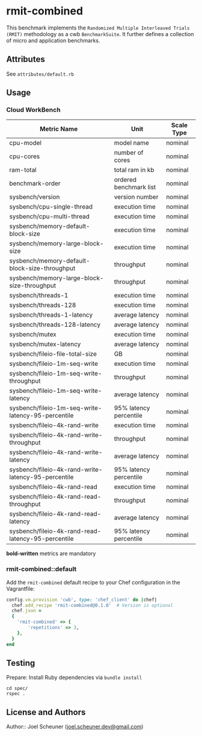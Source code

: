 # rmit-combined

This benchmark implements the `Randomized Multiple Interleaved Trials (RMIT)` methodology as a cwb `BenchmarkSuite`. It further defines a collection of micro and application benchmarks.

## Attributes

See `attributes/default.rb`

## Usage

### Cloud WorkBench

| Metric Name                  | Unit                   | Scale Type    |
| ---------------------------- | ---------------------- | ------------- |
| cpu-model                    | model name             | nominal       |
| cpu-cores                    | number of cores        | nominal       |
| ram-total                    | total ram in kb        | nominal       |
| benchmark-order              | ordered benchmark list | nominal       |
| sysbench/version             | version number         | nominal       |
| sysbench/cpu-single-thread   | execution time         | nominal       |
| sysbench/cpu-multi-thread    | execution time         | nominal       |
| sysbench/memory-default-block-size | execution time   | nominal       |
| sysbench/memory-large-block-size   | execution time   | nominal       |
| sysbench/memory-default-block-size-throughput | throughput       | nominal       |
| sysbench/memory-large-block-size-throughput   | throughput       | nominal       |
| sysbench/threads-1           | execution time         | nominal       |
| sysbench/threads-128         | execution time         | nominal       |
| sysbench/threads-1-latency   | average latency        | nominal       |
| sysbench/threads-128-latency | average latency        | nominal       |
| sysbench/mutex               | execution time         | nominal       |
| sysbench/mutex-latency       | average latency        | nominal       |
| sysbench/fileio-file-total-size | GB                  | nominal       |
| sysbench/fileio-1m-seq-write | execution time         | nominal       |
| sysbench/fileio-1m-seq-write-throughput | throughput  | nominal       |
| sysbench/fileio-1m-seq-write-latency | average latency | nominal |
| sysbench/fileio-1m-seq-write-latency-95-percentile  | 95% latency percentile | nominal |
| sysbench/fileio-4k-rand-write | execution time | nominal |
| sysbench/fileio-4k-rand-write-throughput  | throughput | nominal |
| sysbench/fileio-4k-rand-write-latency | average latency | nominal |
| sysbench/fileio-4k-rand-write-latency-95-percentile | 95% latency percentile | nominal |
| sysbench/fileio-4k-rand-read  | execution time | nominal |
| sysbench/fileio-4k-rand-read-throughput | throughput | nominal |
| sysbench/fileio-4k-rand-read-latency  | average latency | nominal |
| sysbench/fileio-4k-rand-read-latency-95-percentile  | 95% latency percentile | nominal |


**bold-written** metrics are mandatory

### rmit-combined::default

Add the `rmit-combined` default recipe to your Chef configuration in the Vagrantfile:

```ruby
config.vm.provision 'cwb', type: 'chef_client' do |chef|
  chef.add_recipe 'rmit-combined@0.1.0'  # Version is optional
  chef.json =
  {
    'rmit-combined' => {
        'repetitions' => 3,
    },
  }
end
```

## Testing

Prepare: Install Ruby dependencies via `bundle install`

```shell
cd spec/
rspec .
```

## License and Authors

Author:: Joel Scheuner (joel.scheuner.dev@gmail.com)
